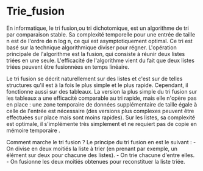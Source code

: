 # Trie_fusion
En informatique, le tri fusion,ou tri dichotomique, est un algorithme de tri par comparaison stable.
Sa complexité temporelle pour une entrée de taille n est de l'ordre de n log n, ce qui est asymptotiquement optimal.
Ce tri est basé sur la technique algorithmique diviser pour régner. 
L'opération principale de l'algorithme est la fusion, qui consiste à réunir deux listes triées en une seule. 
L'efficacité de l'algorithme vient du fait que deux listes triées peuvent être fusionnées en temps linéaire.

Le tri fusion se décrit naturellement sur des listes et c'est sur de telles structures qu'il est à la fois le plus simple et le plus rapide.
Cependant, il fonctionne aussi sur des tableaux. La version la plus simple du tri fusion sur les tableaux a une efficacité comparable au tri rapide,
mais elle n'opère pas en place : une zone temporaire de données supplémentaire de taille égale à celle de l'entrée est nécessaire
(des versions plus complexes peuvent être effectuées sur place mais sont moins rapides). Sur les listes, sa complexité est optimale,
il s'implémente très simplement et ne requiert pas de copie en mémoire temporaire .

  Comment marche le tri fusion ?
Le principe du tri fusion en est le suivant :
    - On divise en deux moitiés la liste à trier (en prenant par exemple, un élément sur deux pour chacune des listes). 
    - On trie chacune d'entre elles.
    - On fusionne les deux moitiés obtenues pour reconstituer la liste triée.
